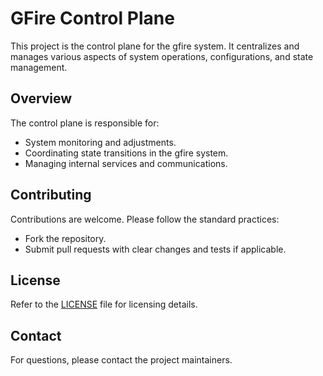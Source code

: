 # GFire Control Plane

This project is the control plane for the gfire system. It centralizes and manages
various aspects of system operations, configurations, and state management.

## Overview

The control plane is responsible for:
- System monitoring and adjustments.
- Coordinating state transitions in the gfire system.
- Managing internal services and communications.

## Contributing

Contributions are welcome. Please follow the standard practices:
- Fork the repository.
- Submit pull requests with clear changes and tests if applicable.

## License

Refer to the [LICENSE](LICENSE) file for licensing details.

## Contact

For questions, please contact the project maintainers.
